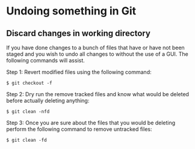# Undoing something in Git

## Discard changes in working directory

If you have done changes to a bunch of files that have or have not been staged and you wish to undo all changes to without the use of a GUI. The following commands will assist.

Step 1: Revert modified files using the following command: 

```shell
$ git checkout -f
```

Step 2: Dry run the remove tracked files and know what would be deleted before actually deleting anything:

```shell
$ git clean -nfd
```

Step 3: Once you are sure about the files that you would be deleting perform the following command to remove untracked files: 

```shell
$ git clean -fd
```

